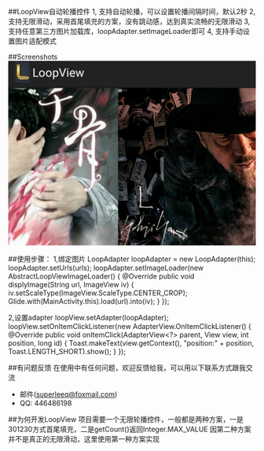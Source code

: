 ##LoopView自动轮播控件
1, 支持自动轮播，可以设置轮播间隔时间，默认2秒
2, 支持无限滑动，采用首尾填充的方案，没有跳动感，达到真实流畅的无限滑动
3, 支持任意第三方图片加载库，loopAdapter.setImageLoader即可
4, 支持手动设置图片适配模式

##Screenshots
![demo.png](https://github.com/superleeq/loopview/blob/master/app/src/main/res/raw/demo.png)

##使用步骤：
1,绑定图片
    LoopAdapter loopAdapter = new LoopAdapter(this);
    loopAdapter.setUrls(urls);
    loopAdapter.setImageLoader(new AbstractLoopViewImageLoader() {
            @Override
            public void displyImage(String url, ImageView iv) {
                iv.setScaleType(ImageView.ScaleType.CENTER_CROP);
                Glide.with(MainActivity.this).load(url).into(iv);
            }
        });

2,设置adapter
    loopView.setAdapter(loopAdapter);
    loopView.setOnItemClickListener(new AdapterView.OnItemClickListener() {
            @Override
            public void onItemClick(AdapterView<?> parent, View view, int position, long id) {
                Toast.makeText(view.getContext(), "position:" + position, Toast.LENGTH_SHORT).show();
            }
    });

##有问题反馈
在使用中有任何问题，欢迎反馈给我，可以用以下联系方式跟我交流

* 邮件(superleeq@foxmail.com)
* QQ: 446486198

##为何开发LoopView
项目需要一个无限轮播控件，一般都是两种方案，一是301230方式首尾填充，二是getCount()返回Integer.MAX_VALUE
因第二种方案并不是真正的无限滑动，这里使用第一种方案实现
